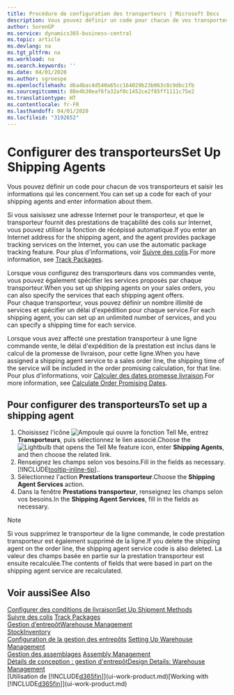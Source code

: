 ```yaml
---
title: Procédure de configuration des transporteurs | Microsoft Docs
description: Vous pouvez définir un code pour chacun de vos transporteurs et saisir les informations qui les concernent.
author: SorenGP
ms.service: dynamics365-business-central
ms.topic: article
ms.devlang: na
ms.tgt_pltfrm: na
ms.workload: na
ms.search.keywords: ''
ms.date: 04/01/2020
ms.author: sgroespe
ms.openlocfilehash: d6a4bac4d540a65cc164029b23b063c8c9dbc1fb
ms.sourcegitcommit: 88e4b30eaf6fa32af0c1452ce2f85ff1111c75e2
ms.translationtype: HT
ms.contentlocale: fr-FR
ms.lasthandoff: 04/01/2020
ms.locfileid: "3192652"
---
```

# <a name="set-up-shipping-agents"></a><span data-ttu-id="1e8de-103">Configurer des transporteurs</span><span class="sxs-lookup"><span data-stu-id="1e8de-103">Set Up Shipping Agents</span></span>
<span data-ttu-id="1e8de-104">Vous pouvez définir un code pour chacun de vos transporteurs et saisir les informations qui les concernent.</span><span class="sxs-lookup"><span data-stu-id="1e8de-104">You can set up a code for each of your shipping agents and enter information about them.</span></span>  

<span data-ttu-id="1e8de-105">Si vous saisissez une adresse Internet pour le transporteur, et que le transporteur fournit des prestations de traçabilité des colis sur Internet, vous pouvez utiliser la fonction de récépissé automatique.</span><span class="sxs-lookup"><span data-stu-id="1e8de-105">If you enter an Internet address for the shipping agent, and the agent provides package tracking services on the Internet, you can use the automatic package tracking feature.</span></span> <span data-ttu-id="1e8de-106">Pour plus d'informations, voir [Suivre des colis](sales-how-track-packages.md).</span><span class="sxs-lookup"><span data-stu-id="1e8de-106">For more information, see [Track Packages](sales-how-track-packages.md).</span></span>

<span data-ttu-id="1e8de-107">Lorsque vous configurez des transporteurs dans vos commandes vente, vous pouvez également spécifier les services proposés par chaque transporteur.</span><span class="sxs-lookup"><span data-stu-id="1e8de-107">When you set up shipping agents on your sales orders, you can also specify the services that each shipping agent offers.</span></span>  
<span data-ttu-id="1e8de-108">Pour chaque transporteur, vous pouvez définir un nombre illimité de services et spécifier un délai d'expédition pour chaque service.</span><span class="sxs-lookup"><span data-stu-id="1e8de-108">For each shipping agent, you can set up an unlimited number of services, and you can specify a shipping time for each service.</span></span>  

<span data-ttu-id="1e8de-109">Lorsque vous avez affecté une prestation transporteur à une ligne commande vente, le délai d'expédition de la prestation est inclus dans le calcul de la promesse de livraison, pour cette ligne.</span><span class="sxs-lookup"><span data-stu-id="1e8de-109">When you have assigned a shipping agent service to a sales order line, the shipping time of the service will be included in the order promising calculation, for that line.</span></span> <span data-ttu-id="1e8de-110">Pour plus d'informations, voir [Calculer des dates promesse livraison](sales-how-to-calculate-order-promising-dates.md).</span><span class="sxs-lookup"><span data-stu-id="1e8de-110">For more information, see [Calculate Order Promising Dates](sales-how-to-calculate-order-promising-dates.md).</span></span>

## <a name="to-set-up-a-shipping-agent"></a><span data-ttu-id="1e8de-111">Pour configurer des transporteurs</span><span class="sxs-lookup"><span data-stu-id="1e8de-111">To set up a shipping agent</span></span>  
1.  <span data-ttu-id="1e8de-112">Choisissez l'icône ![Ampoule qui ouvre la fonction Tell Me](media/ui-search/search_small.png "Dites-moi ce que vous voulez faire"), entrez **Transporteurs**, puis sélectionnez le lien associé.</span><span class="sxs-lookup"><span data-stu-id="1e8de-112">Choose the ![Lightbulb that opens the Tell Me feature](media/ui-search/search_small.png "Tell me what you want to do") icon, enter **Shipping Agents**, and then choose the related link.</span></span>  
2.  <span data-ttu-id="1e8de-113">Renseignez les champs selon vos besoins.</span><span class="sxs-lookup"><span data-stu-id="1e8de-113">Fill in the fields as necessary.</span></span> [!INCLUDE[tooltip-inline-tip](includes/tooltip-inline-tip_md.md)]<span data-ttu-id="1e8de-114">.</span><span class="sxs-lookup"><span data-stu-id="1e8de-114">.</span></span>  
3.  <span data-ttu-id="1e8de-115">Sélectionnez l'action **Prestations transporteur**.</span><span class="sxs-lookup"><span data-stu-id="1e8de-115">Choose the **Shipping Agent Services** action.</span></span>
4. <span data-ttu-id="1e8de-116">Dans la fenêtre **Prestations transporteur**, renseignez les champs selon vos besoins.</span><span class="sxs-lookup"><span data-stu-id="1e8de-116">In the **Shipping Agent Services**, fill in the fields as necessary.</span></span>

> [!NOTE]  
>  <span data-ttu-id="1e8de-117">Si vous supprimez le transporteur de la ligne commande, le code prestation transporteur est également supprimé de la ligne.</span><span class="sxs-lookup"><span data-stu-id="1e8de-117">If you delete the shipping agent on the order line, the shipping agent service code is also deleted.</span></span> <span data-ttu-id="1e8de-118">La valeur des champs basée en partie sur la prestation transporteur est ensuite recalculée.</span><span class="sxs-lookup"><span data-stu-id="1e8de-118">The contents of fields that were based in part on the shipping agent service are recalculated.</span></span>  

## <a name="see-also"></a><span data-ttu-id="1e8de-119">Voir aussi</span><span class="sxs-lookup"><span data-stu-id="1e8de-119">See Also</span></span>
[<span data-ttu-id="1e8de-120">Configurer des conditions de livraison</span><span class="sxs-lookup"><span data-stu-id="1e8de-120">Set Up Shipment Methods</span></span>](sales-how-set-up-shipment-methods.md)  
<span data-ttu-id="1e8de-121">[Suivre des colis](sales-how-track-packages.md)  </span><span class="sxs-lookup"><span data-stu-id="1e8de-121">[Track Packages](sales-how-track-packages.md)  </span></span>  
[<span data-ttu-id="1e8de-122">Gestion d’entrepôt</span><span class="sxs-lookup"><span data-stu-id="1e8de-122">Warehouse Management</span></span>](warehouse-manage-warehouse.md)  
[<span data-ttu-id="1e8de-123">Stock</span><span class="sxs-lookup"><span data-stu-id="1e8de-123">Inventory</span></span>](inventory-manage-inventory.md)  
<span data-ttu-id="1e8de-124">[Configuration de la gestion des entrepôts](warehouse-setup-warehouse.md)   </span><span class="sxs-lookup"><span data-stu-id="1e8de-124">[Setting Up Warehouse Management](warehouse-setup-warehouse.md)   </span></span>  
<span data-ttu-id="1e8de-125">[Gestion des assemblages](assembly-assemble-items.md)  </span><span class="sxs-lookup"><span data-stu-id="1e8de-125">[Assembly Management](assembly-assemble-items.md)  </span></span>  
[<span data-ttu-id="1e8de-126">Détails de conception : gestion d'entrepôt</span><span class="sxs-lookup"><span data-stu-id="1e8de-126">Design Details: Warehouse Management</span></span>](design-details-warehouse-management.md)  
<span data-ttu-id="1e8de-127">[Utilisation de [!INCLUDE[d365fin](includes/d365fin_md.md)]](ui-work-product.md)</span><span class="sxs-lookup"><span data-stu-id="1e8de-127">[Working with [!INCLUDE[d365fin](includes/d365fin_md.md)]](ui-work-product.md)</span></span>  
